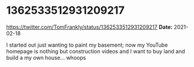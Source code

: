 # 1362533512931209217
https://twitter.com/TomFrankly/status/1362533512931209217
**Date:** 2021-02-18

I started out just wanting to paint my basement; now my YouTube homepage is nothing but construction videos and I want to buy land and build a my own house... whoops
